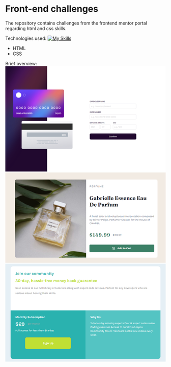 # Front-end challenges

The repository contains challenges from the frontend mentor portal regarding html and css skills.

Technologies used:
[![My Skills](https://skills.thijs.gg/icons?i=html,css)](https://skills.thijs.gg)

-   HTML
-   CSS

Brief overview:
![](./img/scr1.PNG)
![](./img/scr2.PNG)
![](./img/scr3.PNG)
